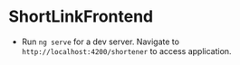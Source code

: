# ShortLinkFrontend

- Run `ng serve` for a dev server. Navigate to `http://localhost:4200/shortener` to access application.
